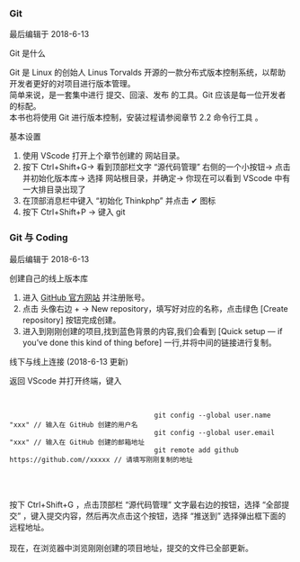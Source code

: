 <div class="container-fluid">
    <div class="card card-cascade my-5 hoverable">
        <div class="view gradient-card-header indigo">
            <h3 class="h3-responsive">Git</h3>
            <p>最后编辑于 2018-6-13</p>
        </div>
        <div class="card info-color z-depth-2">
            <div class="card-body">
                <p class="white-text mb-0 text-center">
                    Git 是什么
                </p>
            </div>
        </div>
        <div class="card-body">
            <p class="card-text">
                <span class="h4-responsive">
                    Git 是 Linux 的创始人 Linus Torvalds 开源的一款分布式版本控制系统，以帮助开发者更好的对项目进行版本管理。
                    <br> 简单来说，是一套集中进行 提交、回滚、发布 的工具。Git 应该是每一位开发者的标配。
                    <br> 本书也将使用 Git 进行版本控制，安装过程请参阅章节 2.2 命令行工具 。
                </span>
            </p>
        </div>
        <div class="card info-color z-depth-2">
            <div class="card-body">
                <p class="white-text mb-0 text-center">
                    基本设置
                </p>
            </div>
        </div>
        <div class="card-body">
            <p class="card-text">
                <span class="h4-responsive">
                    <ol>
                        <li>使用 VScode 打开上个章节创建的 网站目录。</li>
                        <li>按下 Ctrl+Shift+G-> 看到顶部栏文字 “源代码管理” 右侧的一个小按钮-> 点击并初始化版本库-> 选择 网站根目录，并确定-> 你现在可以看到 VScode 中有一大排目录出现了</li>
                        <li>在顶部消息栏中键入 “初始化 Thinkphp” 并点击 ✔ 图标</li>
                        <li>按下 Ctrl+Shift+P -> 键入 git</li>
                    </ol>
                </span>
            </p>
        </div>
    </div>
</div>
<div class="container-fluid">
    <div class="card card-cascade my-5 hoverable">
        <div class="view gradient-card-header indigo">
            <h3 class="h3-responsive">Git 与 Coding</h3>
            <p>最后编辑于 2018-6-13</p>
        </div>
        <div class="card info-color z-depth-2">
            <div class="card-body">
                <p class="white-text mb-0 text-center">
                    创建自己的线上版本库
                </p>
            </div>
        </div>
        <div class="card-body">
            <p class="card-text">
                <span class="h4-responsive">
                    <ol>
                        <li>进入
                            <a href="https://github.com" rel="noopener noreferrer" target="_black">GitHub 官方网站</a> 并注册账号。</li>
                        <li>点击 头像右边 + -> New repository，填写好对应的名称，点击绿色 [Create repository] 按钮完成创建。</li>
                        <li>进入到刚刚创建的项目,找到蓝色背景的内容,我们会看到 [Quick setup — if you’ve done this kind of thing before] 一行,并将中间的链接进行复制。</li>
                    </ol>
                </span>
            </p>
        </div>
        <div class="card info-color z-depth-2">
            <div class="card-body">
                <p class="white-text mb-0 text-center">
                    线下与线上连接 (2018-6-13 更新)
                </p>
            </div>
        </div>
        <div class="card-body">
            <p class="card-text">
                <span class="h4-responsive">
                    返回 VScode 并打开终端，键入
                    <br>
                    <br>
                    <div class="card info-color z-depth-2">
                        <div class="card-body">
                            <p class="white-text mb-0">
                                <code>
                                    git config --global user.name "xxx" // 输入在 GitHub 创建的用户名 
                                    git config --global user.email "xxx" // 输入在 GitHub 创建的邮箱地址 
                                    git remote add github https://github.com//xxxxx // 请填写刚刚复制的地址
                                </code>
                            </p>
                        </div>
                    </div>
                    <br>
                    <br> 按下 Ctrl+Shift+G ，点击顶部栏 “源代码管理” 文字最右边的按钮，选择 “全部提交” ，键入提交内容，然后再次点击这个按钮，选择 “推送到” 选择弹出框下面的远程地址。
                    <br>
                    <br> 现在，在浏览器中浏览刚刚创建的项目地址，提交的文件已全部更新。
                </span>
            </p>
        </div>
    </div>
</div>